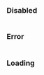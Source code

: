 ```jsx {"file": "./examples/Multiselect_0_default.jsx"}
```

### Disabled

```jsx {"file": "./examples/Multiselect_1_disabled.jsx"}
```

### Error

```jsx {"file": "./examples/Multiselect_2_error.jsx"}
```

### Loading

```jsx {"file": "./examples/Multiselect_3_loading.jsx"}
```

